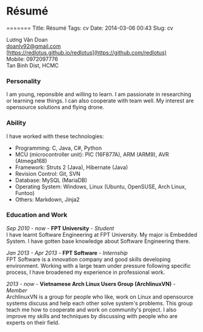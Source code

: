 # Résumé

=======
Title: Résumé
Tags: cv
Date: 2014-03-06 00:43
Slug: cv

Lương Văn Doan  
[doanlv92@gmail.com](doanlv92@gmail.com)  
[https://redlotus.github.io/redlotus](https://github.com/redlotus)  
Mobile: 0972097776  
Tan Binh Dist, HCMC  

### Personality
I am young, reponsible and willing to learn. I am passionate in researching or learning new things. I can also cooperate with team well. My interest are opensource solutions and flying drone.
### Ability
I have worked with these technologies:

- Programming: C, Java, C#, Python
- MCU (microcontroller unit): PIC (16F877A), ARM (ARM9), AVR (Atmega168)
- Framework: Struts 2 (Java), Hibernate (Java)
- Revision Control: Git, SVN
- Database: MySQL (MariaDB)
- Operating System: Windows, Linux (Ubuntu, OpenSUSE, Arch Linux, Funtoo)
- Others: Markdown, Jinja2

### Education and Work
_Sep 2010 - now_  - __FPT University__ - _Student_  
I have learnt Software Engineering at FPT University. My major is Embedded System. I have gotten base knowledge about Software Engineering there.

_Jan 2013 - Apr 2013_ - __FPT Software__ - _Internship_  
FPT Software is a innovation company and good skills developing environment. Working with a large team under pressure following specific process, I have broadened my experience in professional work.  

_2013 - now_ - __Vietnamese Arch Linux Users Group (ArchlinuxVN)__ - _Member_  
ArchlinuxVN is a group for people who like, work on Linux and opensource systems discuss and help each other solve system's problems. This group teach me how to cooperate and work on community's project. I also improve my skills and techniques by discussing with people who are experts on their field.
